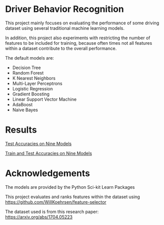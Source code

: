 # Driver Behavior Recognition

This project mainly focuses on evaluating the performance of some driving dataset 
using several traditional machine learning models.

In addition, this project also experiments with restricting the number of features to be included for training,
because often times not all features within a dataset contribute to the overall performance.

The default models are:
- Decision Tree
- Random Forest
- K Nearest Neighbors
- Multi-Layer Perceptrons
- Logistic Regression
- Gradient Boosting
- Linear Support Vector Machine
- AdaBoost
- Naive Bayes

# Results

[Test Accuracies on Nine Models](https://plot.ly/~yoshino0705/15)

[Train and Test Accuracies on Nine Models](https://plot.ly/~yoshino0705/13)

# Acknowledgements
The models are provided by the Python Sci-kit Learn Packages

This project evaluates and ranks features within the dataset using https://github.com/WillKoehrsen/feature-selector

The dataset used is from this research paper: https://arxiv.org/abs/1704.05223
